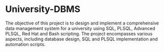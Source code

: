 # University-DBMS
The objective of this project is to design and implement a comprehensive data  management system for a university using SQL, PLSQL, Advanced PLSQL, Red Hat and Bash scripting. The project encompasses various aspects, including database design, SQL  and PLSQL implementation and automation scripts.
